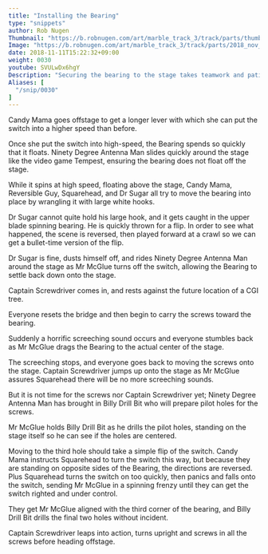 ```yaml
---
title: "Installing the Bearing"
type: "snippets"
author: Rob Nugen
Thumbnail: "https://b.robnugen.com/art/marble_track_3/track/parts/thumbs/2018_nov_17_triple_splitter.jpg"
Image: "https://b.robnugen.com/art/marble_track_3/track/parts/2018_nov_17_triple_splitter.jpg"
date: 2018-11-11T15:22:32+09:00
weight: 0030
youtube: SVULwDx6hgY
Description: "Securing the bearing to the stage takes teamwork and patience"
Aliases: [
  "/snip/0030"
]
---
```


Candy Mama goes offstage to get a longer lever with which she can put the switch into a higher speed than before.

Once she put the switch into high-speed, the Bearing spends so quickly that it floats. Ninety Degree Antenna Man slides quickly around the stage like the video game Tempest, ensuring the bearing does not float off the stage.

While it spins at high speed, floating above the stage, Candy Mama, Reversible Guy, Squarehead, and Dr Sugar all try to move the bearing into place by wrangling it with large white hooks.

Dr Sugar cannot quite hold his large hook, and it gets caught in the upper blade
spinning bearing.  He is quickly thrown for a flip.  In order to see
what happened, the scene is reversed, then played forward at a crawl
so we can get a bullet-time version of the flip.

Dr Sugar is fine, dusts himself off, and rides Ninety Degree Antenna Man around the stage as Mr McGlue turns off the switch, allowing the Bearing to settle back down onto the stage.

Captain Screwdriver comes in, and rests against the future location of a CGI tree.

Everyone resets the bridge and then begin to carry the screws toward the bearing.

Suddenly a horrific screeching sound occurs and everyone stumbles back as Mr McGlue drags the Bearing to the actual center of the stage.

The screeching stops, and everyone goes back to moving the screws onto the stage.  Captain Screwdriver jumps up onto the stage as Mr McGlue assures Squarehead there will be no more screeching sounds.

But it is not time for the screws nor Captain Screwdriver yet; Ninety Degree Antenna Man has brought in Billy Drill Bit who will prepare pilot holes for the screws.

Mr McGlue holds Billy Drill Bit as he drills the pilot holes, standing on the stage itself so he can see if the holes are centered.

Moving to the third hole should take a simple flip of the switch.  Candy Mama instructs Squarehead to turn the switch this way, but because they are standing on opposite sides of the Bearing, the directions are reversed.  Plus Squarehead turns the switch on too quickly, then panics and falls onto the switch, sending Mr McGlue in a spinning frenzy until they can get the switch righted and under control.

They get Mr McGlue aligned with the third corner of the bearing, and Billy Drill Bit drills the final two holes without incident.

Captain Screwdriver leaps into action, turns upright and screws in all the screws before heading offstage.

